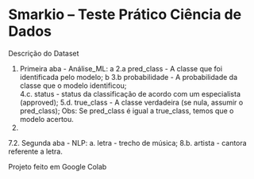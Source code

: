 # Smarkio  –  Teste  Prático  Ciência  de  Dados   


Descrição do Dataset


1. Primeira  aba  -  Análise_ML:   a
2.a pred_class  -  A  classe  que  foi  identificada  pelo  modelo; b
3.b probabilidade  -  A  probabilidade  da  classe  que  o  modelo  identificou;   
4.c. status  -  status  da  classificação  de  acordo  com  um  especialista  (approved); 
5.d.   true_class  -  A  classe  verdadeira  (se  nula,  assumir  o  pred_class); Obs:  Se  pred_class  é  igual  a  true_class,  temos  que  o  modelo  acertou. 
6.
7.2. Segunda  aba  -  NLP:   a. letra  -  trecho  de  música; 
8.b. artista  -  cantora  referente  a  letra. 


Projeto feito em Google Colab
